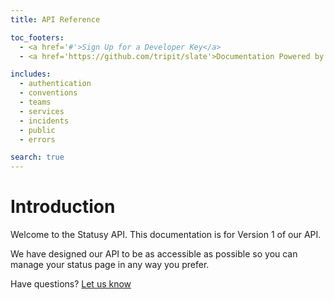 ```yaml
---
title: API Reference

toc_footers:
  - <a href='#'>Sign Up for a Developer Key</a>
  - <a href='https://github.com/tripit/slate'>Documentation Powered by Slate</a>

includes:
  - authentication
  - conventions
  - teams
  - services
  - incidents
  - public
  - errors

search: true
---
```


# Introduction

Welcome to the Statusy API. This documentation is for Version 1 of our API.

We have designed our API to be as accessible as possible so you can manage your
status page in any way you prefer.

Have questions? [Let us know](mailto:support@statusy.co)
